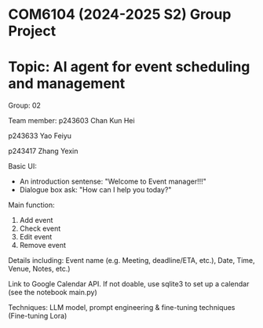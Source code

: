 # COM6104 (2024-2025 S2) Group Project
# Topic: AI agent for event scheduling and management

Group: 02

Team member:
p243603 Chan Kun Hei

p243633 Yao Feiyu

p243417 Zhang Yexin

Basic UI: 
- An introduction sentense: "Welcome to Event manager!!!"
- Dialogue box ask: "How can I help you today?"


Main function:
1. Add event
2. Check event
3. Edit event
4. Remove event

Details including: Event name (e.g. Meeting, deadline/ETA, etc.), Date, Time, Venue, Notes, etc.)

Link to Google Calendar API. If not doable, use sqlite3 to set up a calendar (see the notebook main.py)

Techniques: LLM model, prompt engineering & fine-tuning techniques (Fine-tuning Lora)
